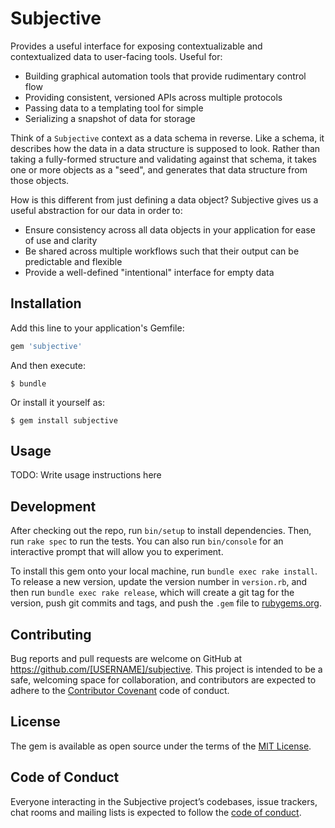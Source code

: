 # Subjective

Provides a useful interface for exposing contextualizable and contextualized data to user-facing tools. Useful for:

- Building graphical automation tools that provide rudimentary control flow
- Providing consistent, versioned APIs across multiple protocols
- Passing data to a templating tool for simple
- Serializing a snapshot of data for storage

Think of a `Subjective` context as a data schema in reverse. Like a schema, it describes how the data in a data structure is supposed to look. Rather than taking a fully-formed structure and validating against that schema, it takes one or more objects as a "seed", and generates that data structure from those objects.

How is this different from just defining a data object? Subjective gives us a useful abstraction for our data in order to:

- Ensure consistency across all data objects in your application for ease of use and clarity
- Be shared across multiple workflows such that their output can be predictable and flexible
- Provide a well-defined "intentional" interface for empty data

## Installation

Add this line to your application's Gemfile:

```ruby
gem 'subjective'
```

And then execute:

    $ bundle

Or install it yourself as:

    $ gem install subjective

## Usage

TODO: Write usage instructions here

## Development

After checking out the repo, run `bin/setup` to install dependencies. Then, run `rake spec` to run the tests. You can also run `bin/console` for an interactive prompt that will allow you to experiment.

To install this gem onto your local machine, run `bundle exec rake install`. To release a new version, update the version number in `version.rb`, and then run `bundle exec rake release`, which will create a git tag for the version, push git commits and tags, and push the `.gem` file to [rubygems.org](https://rubygems.org).

## Contributing

Bug reports and pull requests are welcome on GitHub at https://github.com/[USERNAME]/subjective. This project is intended to be a safe, welcoming space for collaboration, and contributors are expected to adhere to the [Contributor Covenant](http://contributor-covenant.org) code of conduct.

## License

The gem is available as open source under the terms of the [MIT License](https://opensource.org/licenses/MIT).

## Code of Conduct

Everyone interacting in the Subjective project’s codebases, issue trackers, chat rooms and mailing lists is expected to follow the [code of conduct](https://github.com/[USERNAME]/subjective/blob/master/CODE_OF_CONDUCT.md).

